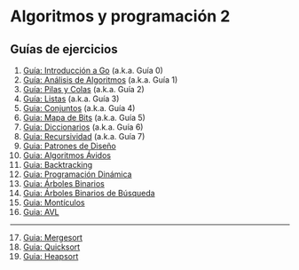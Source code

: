 # Algoritmos y programación 2

## Guías de ejercicios

1. [Guía: Introducción a Go](https://github.com/untref-ayp2-guias/guia-0) (a.k.a. Guía 0)
2. [Guía: Análisis de Algoritmos](https://github.com/untref-ayp2-guias/guia-1) (a.k.a. Guía 1)
3. [Guía: Pilas y Colas](https://github.com/untref-ayp2-guias/guia-2) (a.k.a. Guía 2)
4. [Guía: Listas](https://github.com/untref-ayp2-guias/guia-3) (a.k.a. Guía 3)
5. [Guia: Conjuntos](https://github.com/untref-ayp2-guias/guia-4) (a.k.a. Guía 4)
6. [Guia: Mapa de Bits](https://github.com/untref-ayp2-guias/guia-5) (a.k.a. Guía 5)
7. [Guia: Diccionarios](https://github.com/untref-ayp2-guias/guia-6) (a.k.a. Guía 6)
8. [Guia: Recursividad](https://github.com/untref-ayp2-guias/guia-7) (a.k.a. Guía 7)
9. [Guia: Patrones de Diseño](https://github.com/untref-ayp2-guias/guia-patrones)
10. [Guia: Algoritmos Ávidos](https://github.com/untref-ayp2-guias/guia-avidos)
11. [Guia: Backtracking](https://github.com/untref-ayp2-guias/guia-backtracking)
12. [Guia: Programación Dinámica](https://github.com/untref-ayp2-guias/guia-programacion-dinamica)
13. [Guia: Árboles Binarios](https://github.com/untref-ayp2-guias/guia-binary-tree)
14. [Guia: Árboles Binarios de Búsqueda](https://github.com/untref-ayp2-guias/guia-bst)
15. [Guia: Montículos](https://github.com/untref-ayp2-guias/guia-monticulos)
16. [Guia: AVL](https://github.com/untref-ayp2-guias/guia-avl)

---

17. [Guia: Mergesort](https://github.com/untref-ayp2-guias/guia-mergesort)
18. [Guia: Quicksort](https://github.com/untref-ayp2-guias/guia-quicksort)
19. [Guia: Heapsort](https://github.com/untref-ayp2-guias/guia-heapsort)
